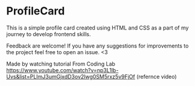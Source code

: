 # ProfileCard

This is a simple profile card created using HTML and CSS as a part of my journey to develop frontend skills.


Feedback are welcome! If you have any suggestions for improvements  to the project feel free to open an issue. <3

Made by watching tutorial From Coding Lab 
https://www.youtube.com/watch?v=np3L1lb-Uvs&list=PLImJ3umGjxdD3ov2lwg0SM5rxz5v9FjOf (refernce video)
